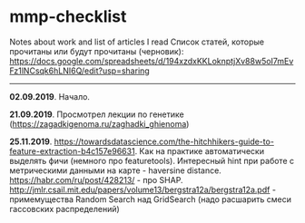 # mmp-checklist
Notes about work and list of articles I read
Список статей, которые прочитаны или будут прочитаны (черновик): https://docs.google.com/spreadsheets/d/194xzdxKKLoknptjXv88w5oI7mEvFz1lNCsqk6hLNI6Q/edit?usp=sharing
* * *
**02.09.2019**. Начало.

**21.09.2019**. Просмотрел лекции по генетике (https://zagadkigenoma.ru/zaghadki_ghienoma)

**25.11.2019**. https://towardsdatascience.com/the-hitchhikers-guide-to-feature-extraction-b4c157e96631. Как на практике автоматически выделять фичи (немного про featuretools). Интересный hint при работе с метрическими данными на карте - haversine distance. https://habr.com/ru/post/428213/ - про SHAP. http://jmlr.csail.mit.edu/papers/volume13/bergstra12a/bergstra12a.pdf - примемущества Random Search над GridSearch (надо расшарить смеси гассовских распределений)
